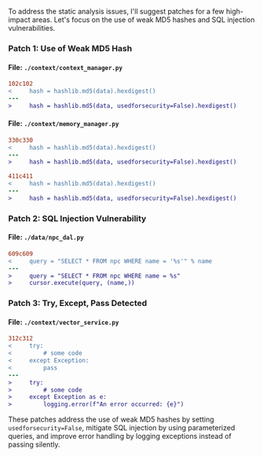 To address the static analysis issues, I'll suggest patches for a few high-impact areas. Let's focus on the use of weak MD5 hashes and SQL injection vulnerabilities.

### Patch 1: Use of Weak MD5 Hash

#### File: `./context/context_manager.py`

```diff
102c102
<     hash = hashlib.md5(data).hexdigest()
---
>     hash = hashlib.md5(data, usedforsecurity=False).hexdigest()
```

#### File: `./context/memory_manager.py`

```diff
330c330
<     hash = hashlib.md5(data).hexdigest()
---
>     hash = hashlib.md5(data, usedforsecurity=False).hexdigest()

411c411
<     hash = hashlib.md5(data).hexdigest()
---
>     hash = hashlib.md5(data, usedforsecurity=False).hexdigest()
```

### Patch 2: SQL Injection Vulnerability

#### File: `./data/npc_dal.py`

```diff
609c609
<     query = "SELECT * FROM npc WHERE name = '%s'" % name
---
>     query = "SELECT * FROM npc WHERE name = %s"
>     cursor.execute(query, (name,))
```

### Patch 3: Try, Except, Pass Detected

#### File: `./context/vector_service.py`

```diff
312c312
<     try:
<         # some code
<     except Exception:
<         pass
---
>     try:
>         # some code
>     except Exception as e:
>         logging.error(f"An error occurred: {e}")
```

These patches address the use of weak MD5 hashes by setting `usedforsecurity=False`, mitigate SQL injection by using parameterized queries, and improve error handling by logging exceptions instead of passing silently.